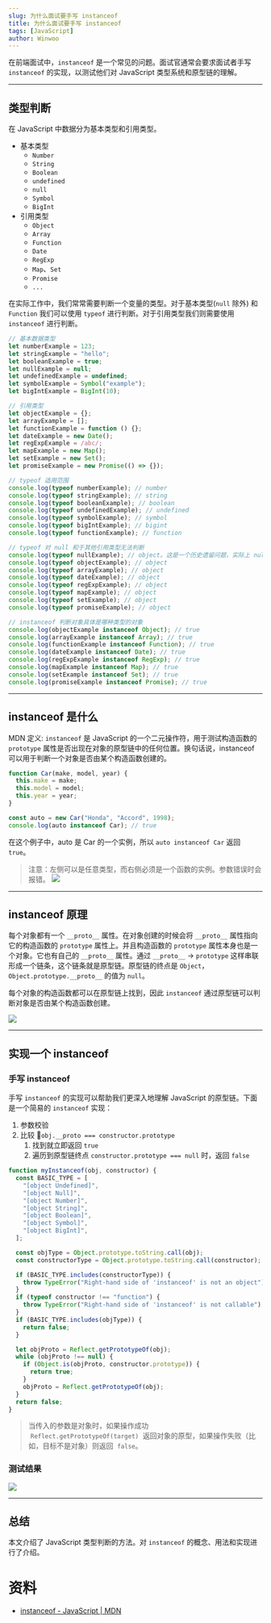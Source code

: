 ```yaml
---
slug: 为什么面试要手写 instanceof
title: 为什么面试要手写 instanceof
tags: [JavaScript]
author: Winwoo
---
```


在前端面试中，`instanceof` 是一个常见的问题。面试官通常会要求面试者手写 `instanceof` 的实现，以测试他们对 JavaScript 类型系统和原型链的理解。

<!-- truncate -->

---

## 类型判断

在 JavaScript 中数据分为基本类型和引用类型。

- 基本类型
  - `Number`
  - `String`
  - `Boolean`
  - `undefined`
  - `null`
  - `Symbol`
  - `BigInt`
- 引用类型
  - `Object`
  - `Array`
  - `Function`
  - `Date`
  - `RegExp`
  - `Map`、`Set`
  - `Promise`
  - `...`

在实际工作中，我们常常需要判断一个变量的类型。对于基本类型(`null` 除外) 和 `Function` 我们可以使用 `typeof` 进行判断。对于引用类型我们则需要使用 `instanceof` 进行判断。

```js
// 基本数据类型
let numberExample = 123;
let stringExample = "hello";
let booleanExample = true;
let nullExample = null;
let undefinedExample = undefined;
let symbolExample = Symbol("example");
let bigIntExample = BigInt(10);

// 引用类型
let objectExample = {};
let arrayExample = [];
let functionExample = function () {};
let dateExample = new Date();
let regExpExample = /abc/;
let mapExample = new Map();
let setExample = new Set();
let promiseExample = new Promise(() => {});

// typeof 适用范围
console.log(typeof numberExample); // number
console.log(typeof stringExample); // string
console.log(typeof booleanExample); // boolean
console.log(typeof undefinedExample); // undefined
console.log(typeof symbolExample); // symbol
console.log(typeof bigIntExample); // bigint
console.log(typeof functionExample); // function

// typeof 对 null 和于其他引用类型无法判断
console.log(typeof nullExample); // object。这是一个历史遗留问题，实际上 null 是基本数据类型
console.log(typeof objectExample); // object
console.log(typeof arrayExample); // object
console.log(typeof dateExample); // object
console.log(typeof regExpExample); // object
console.log(typeof mapExample); // object
console.log(typeof setExample); // object
console.log(typeof promiseExample); // object

// instanceof 判断对象具体是哪种类型的对象
console.log(objectExample instanceof Object); // true
console.log(arrayExample instanceof Array); // true
console.log(functionExample instanceof Function); // true
console.log(dateExample instanceof Date); // true
console.log(regExpExample instanceof RegExp); // true
console.log(mapExample instanceof Map); // true
console.log(setExample instanceof Set); // true
console.log(promiseExample instanceof Promise); // true
```

---

## instanceof 是什么

MDN 定义: `instanceof` 是 JavaScript 的一个二元操作符，用于测试构造函数的 `prototype` 属性是否出现在对象的原型链中的任何位置。换句话说，instanceof 可以用于判断一个对象是否由某个构造函数创建的。

```js
function Car(make, model, year) {
  this.make = make;
  this.model = model;
  this.year = year;
}

const auto = new Car("Honda", "Accord", 1998);
console.log(auto instanceof Car); // true
```

在这个例子中，auto 是 Car 的一个实例，所以 `auto instanceof Car` 返回 `true`。

> 注意：左侧可以是任意类型，而右侧必须是一个函数的实例。参数错误时会报错。
> ![](assets/参数要求.png)

---

## instanceof 原理

每个对象都有一个 `__proto__` 属性。在对象创建的时候会将 `__proto__` 属性指向它的构造函数的 `prototype` 属性上。并且构造函数的 `prototype` 属性本身也是一个对象。它也有自己的 `__proto__` 属性。通过 `__proto__` -> `prototype` 这样串联形成一个链条，这个链条就是原型链。原型链的终点是 `Object`，`Object.prototype.__proto__` 的值为 `null`。

每个对象的构造函数都可以在原型链上找到，因此 `instanceof` 通过原型链可以判断对象是否由某个构造函数创建。

![](assets/原型链.png)

---

## 实现一个 instanceof

### 手写 instanceof

手写 `instanceof` 的实现可以帮助我们更深入地理解 JavaScript 的原型链。下面是一个简易的 `instanceof` 实现：

1. 参数校验
2. 比较 `obj.__proto === constructor.prototype`
   1. 找到就立即返回 `true`
   2. 遍历到原型链终点 `constructor.prototype === null` 时，返回 `false`

```js
function myInstanceof(obj, constructor) {
  const BASIC_TYPE = [
    "[object Undefined]",
    "[object Null]",
    "[object Number]",
    "[object String]",
    "[object Boolean]",
    "[object Symbol]",
    "[object BigInt]",
  ];

  const objType = Object.prototype.toString.call(obj);
  const constructorType = Object.prototype.toString.call(constructor);

  if (BASIC_TYPE.includes(constructorType)) {
    throw TypeError("Right-hand side of 'instanceof' is not an object");
  }
  if (typeof constructor !== "function") {
    throw TypeError("Right-hand side of 'instanceof' is not callable");
  }
  if (BASIC_TYPE.includes(objType)) {
    return false;
  }

  let objProto = Reflect.getPrototypeOf(obj);
  while (objProto !== null) {
    if (Object.is(objProto, constructor.prototype)) {
      return true;
    }
    objProto = Reflect.getPrototypeOf(obj);
  }
  return false;
}
```

> 当传入的参数是对象时，如果操作成功  `Reflect.getPrototypeOf(target)`  返回对象的原型，如果操作失败（比如，目标不是对象）则返回  `false`。

### 测试结果

![](assets/测试结果.png)

---

## 总结

本文介绍了 JavaScript 类型判断的方法。对 `instanceof` 的概念、用法和实现进行了介绍。

# 资料

- [instanceof - JavaScript | MDN](https://developer.mozilla.org/zh-CN/docs/Web/JavaScript/Reference/Operators/instanceof)
